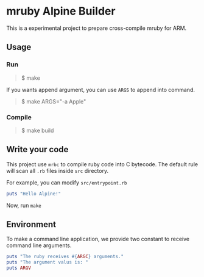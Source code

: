 # mruby Alpine Builder

This is a experimental project to prepare cross-compile mruby for ARM.

## Usage


### Run

> $ make

If you wants append argument, you can use `ARGS` to append into command.

> $ make ARGS="-a Apple"

### Compile

> $ make build

## Write your code

This project use `mrbc` to compile ruby code into C bytecode.
The default rule will scan all `.rb` files inside `src` directory.

For example, you can modify `src/entrypoint.rb`

```ruby
puts "Hello Alpine!"
```

Now, run `make`

## Environment

To make a command line application, we provide two constant to receive command line arguments.

```ruby
puts "The ruby receives #{ARGC} arguments."
puts "The argument valus is: "
puts ARGV
```


